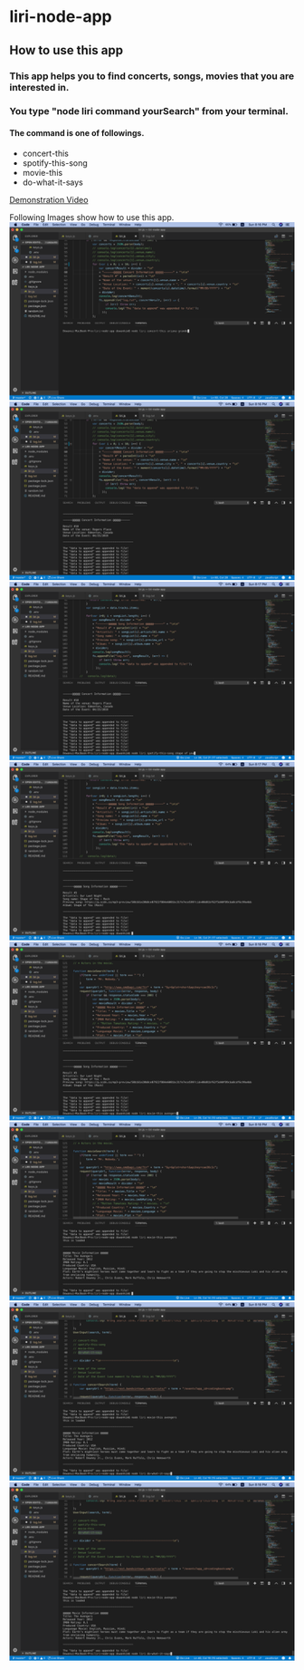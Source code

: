 # liri-node-app

## How to use this app

### This app helps you to find concerts, songs, movies that you are interested in.

### You type "node liri command yourSearch" from your terminal.

#### The command is one of followings.

 * concert-this
 * spotify-this-song
 * movie-this
 * do-what-it-says

[Demonstration Video](https://drive.google.com/file/d/1hnb5O3tGs5aVzb8oEw0tltFMLTq8Wkar/view)

Following Images show how to use this app.
![concert-this](/images/concertthis1.png)
![concert-this](/images/concertthis2.png)
![spotify-this-song](/images/spotify1.png)
![spotify-this-song](/images/spotify2.png)
![movie-this](/images/moviethis1.png)
![movie-this](/images/moviethis2.png)
![do-what-it-says](/images/dowhatitsays1.png)
![do-what-it-says](/images/dowhatitsays1.png)

